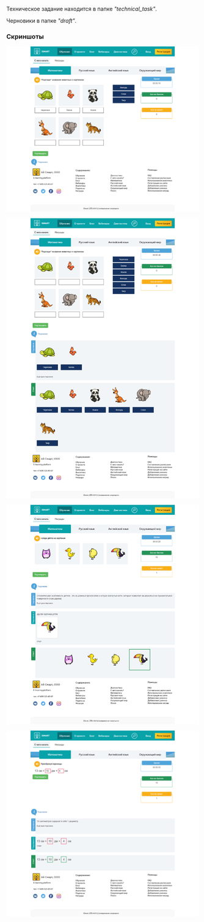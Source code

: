 Техническое задание находится в папке _"technical_task"_.

Черновики в папке _"draft"_.

### Скриншоты

![Первое задание (без ответов)](screenshot/task1_1.png)

![Первое задание](screenshot/task1_2.png)

![Второе задание](screenshot/task2.png)

![Третье задание](screenshot/task3.png)
